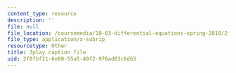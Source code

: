 ```yaml
---
content_type: resource
description: ''
file: null
file_location: /coursemedia/18-03-differential-equations-spring-2010/2f8fbf216e0055a549f2976ad03c6d63_vP-oRQqmeg4.srt
file_type: application/x-subrip
resourcetype: Other
title: 3play caption file
uid: 2f8fbf21-6e00-55a5-49f2-976ad03c6d63
---
```


